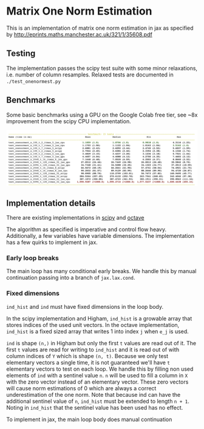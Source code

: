 # Matrix One Norm Estimation

This is an implementation of matrix one norm estimation in jax as specified by http://eprints.maths.manchester.ac.uk/321/1/35608.pdf

## Testing

The implementation passes the scipy test suite with some minor relaxations, i.e. number of column resamples. Relaxed tests are documented in `./test_onenormest.py`

## Benchmarks

Some basic benchmarks using a GPU on the Google Colab free tier, see ~8x improvement from the scipy CPU implementation.

![benchmarks](./onenormest_benchmark.png)

## Implementation details

There are existing implementations in [scipy](https://github.com/scipy/scipy/blob/59dac8a9fa9ea856f4a50521d295a3497d648faa/scipy/sparse/linalg/_onenormest.py) and [octave](https://github.com/gnu-octave/octave/blob/eff42b5a8c617f62a0ee1ddc2b70c246bbf32cb3/scripts/linear-algebra/normest1.m)

The algorithm as specified is imperative and control flow heavy. Additionally, a few variables have variable dimensions. The implementation has a few quirks to implement in jax.

### Early loop breaks
The main loop has many conditional early breaks. We handle this by manual continuation passing into a branch of `jax.lax.cond`.

### Fixed dimensions
`ind_hist` and `ind` must have fixed dimensions in the loop body. 

In the scipy implementation and Higham, `ind_hist` is a growable array that stores indices of the used unit vectors. In the octave implementation, `ind_hist` is a fixed sized array that writes 1 into index `j` when `e_j` is used.

`ind` is shape `(n,)` in Higham but only the first `t` values are read out of it. The first `t` values are read for writing to `ind_hist` and it is read out of with column indices of `Y` which is shape `(n, t)`. Because we only test elementary vectors a single time, it is not guaranteed we'll have `t` elementary vectors to test on each loop. We handle this by filling non used elements of `ind` with a sentinel value `n`. `n` will be used to fill a column in `X` with the zero vector instead of an elementary vector. These zero vectors will cause norm estimations of 0 which are always a correct underestimation of  the one norm. Note that because ind can have the additional sentinel value of `n`, `ind_hist` must be extended to length `n + 1`. Noting in `ind_hist` that the sentinel value has been used has no effect.

To implement in jax, the main loop body does manual continuation

